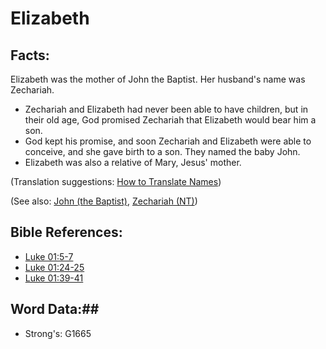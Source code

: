 # Elizabeth #

## Facts: ##

Elizabeth was the mother of John the Baptist. Her husband's name was Zechariah.

 * Zechariah and Elizabeth had never been able to have children, but in their old age, God promised Zechariah that Elizabeth would bear him a son.
* God kept his promise, and soon Zechariah and Elizabeth were able to conceive, and she gave birth to a son. They named the baby John.
* Elizabeth was also a relative of Mary, Jesus' mother.

(Translation suggestions: [How to Translate Names](rc://en/ta/man/translate/translate-names))

(See also: [John (the Baptist)](../other/johnthebaptist.md), [Zechariah (NT)](../other/zechariahnt.md))

## Bible References: ##

* [Luke 01:5-7](rc://en/tn/help/luk/01/05)
* [Luke 01:24-25](rc://en/tn/help/luk/01/24)
* [Luke 01:39-41](rc://en/tn/help/luk/01/39)

## Word Data:##

* Strong's: G1665
